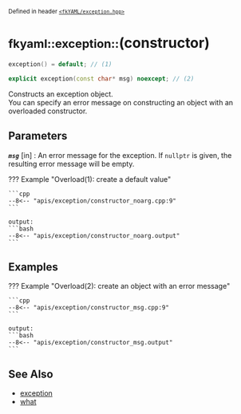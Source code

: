 <small>Defined in header [`<fkYAML/exception.hpp>`](https://github.com/fktn-k/fkYAML/blob/develop/include/fkYAML/exception.hpp)</small>

# <small>fkyaml::exception::</small>(constructor)

```cpp
exception() = default; // (1)

explicit exception(const char* msg) noexcept; // (2)
```

Constructs an exception object.   
You can specify an error message on constructing an object with an overloaded constructor.  

## **Parameters**

***`msg`*** [in]
:   An error message for the exception. If `nullptr` is given, the resulting error message will be empty.

??? Example "Overload(1): create a default value"

    ```cpp
    --8<-- "apis/exception/constructor_noarg.cpp:9"
    ```

    output:
    ```bash
    --8<-- "apis/exception/constructor_noarg.output"
    ```

## **Examples**

??? Example "Overload(2): create an object with an error message"

    ```cpp
    --8<-- "apis/exception/constructor_msg.cpp:9"
    ```

    output:
    ```bash
    --8<-- "apis/exception/constructor_msg.output"
    ```

## **See Also**

* [exception](index.md)
* [what](what.md)
